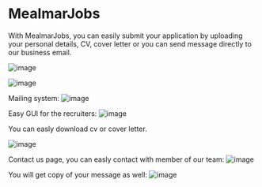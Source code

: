 # MealmarJobs

With MealmarJobs, you can easily submit your application by uploading your personal details, CV, cover letter or you can send message directly to our business email. 

![image](https://user-images.githubusercontent.com/110817419/230411885-1f61be38-41c5-435b-bd16-10a7f78c5953.png)



![image](https://user-images.githubusercontent.com/110817419/230412416-643bb251-e911-47ee-bf0a-807ea53138c4.png)

Mailing system:
![image](https://user-images.githubusercontent.com/110817419/230413618-ac392170-3da3-45d0-8848-dba6f5237fcd.png)

Easy GUI for the recruiters:
![image](https://user-images.githubusercontent.com/110817419/230412742-45611b77-b799-40cb-83dd-305b8aab4dc0.png)

You can easly download cv or cover letter.

![image](https://user-images.githubusercontent.com/110817419/230412971-8a92e95d-e1b8-4a53-b7e2-cebc2096729b.png)

Contact us page, you can easly contact with member of our team:
![image](https://user-images.githubusercontent.com/110817419/230414415-fb3446ae-190a-4671-9fab-cc0c83c72bdf.png)

You will get copy of your message as well:
![image](https://user-images.githubusercontent.com/110817419/230414665-3f602a3f-ee7c-4541-a3d3-80f320a8376a.png)


